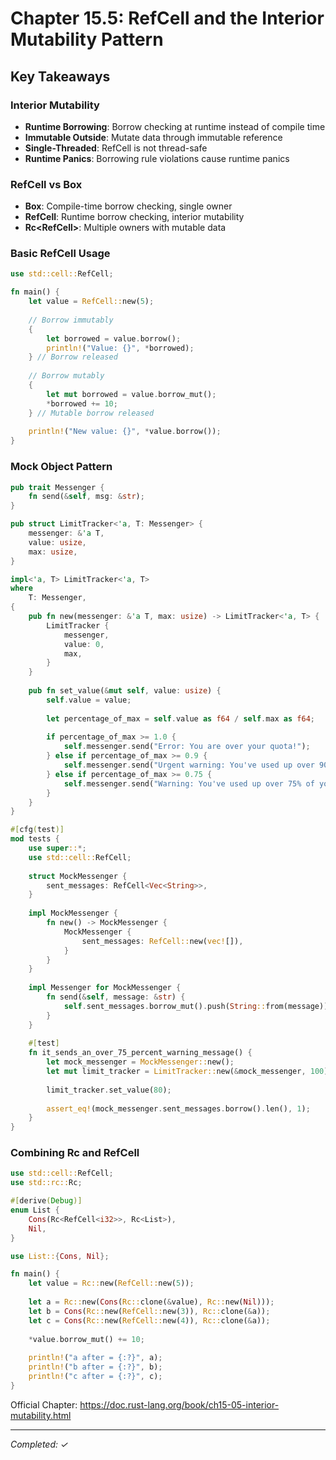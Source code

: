 # Chapter 15.5: RefCell<T> and the Interior Mutability Pattern

## Key Takeaways

### Interior Mutability
- **Runtime Borrowing**: Borrow checking at runtime instead of compile time
- **Immutable Outside**: Mutate data through immutable reference
- **Single-Threaded**: RefCell<T> is not thread-safe
- **Runtime Panics**: Borrowing rule violations cause runtime panics

### RefCell<T> vs Box<T>
- **Box<T>**: Compile-time borrow checking, single owner
- **RefCell<T>**: Runtime borrow checking, interior mutability
- **Rc<RefCell<T>>**: Multiple owners with mutable data

### Basic RefCell Usage
```rust
use std::cell::RefCell;

fn main() {
    let value = RefCell::new(5);
    
    // Borrow immutably
    {
        let borrowed = value.borrow();
        println!("Value: {}", *borrowed);
    } // Borrow released
    
    // Borrow mutably
    {
        let mut borrowed = value.borrow_mut();
        *borrowed += 10;
    } // Mutable borrow released
    
    println!("New value: {}", *value.borrow());
}
```

### Mock Object Pattern
```rust
pub trait Messenger {
    fn send(&self, msg: &str);
}

pub struct LimitTracker<'a, T: Messenger> {
    messenger: &'a T,
    value: usize,
    max: usize,
}

impl<'a, T> LimitTracker<'a, T>
where
    T: Messenger,
{
    pub fn new(messenger: &'a T, max: usize) -> LimitTracker<'a, T> {
        LimitTracker {
            messenger,
            value: 0,
            max,
        }
    }
    
    pub fn set_value(&mut self, value: usize) {
        self.value = value;
        
        let percentage_of_max = self.value as f64 / self.max as f64;
        
        if percentage_of_max >= 1.0 {
            self.messenger.send("Error: You are over your quota!");
        } else if percentage_of_max >= 0.9 {
            self.messenger.send("Urgent warning: You've used up over 90% of your quota!");
        } else if percentage_of_max >= 0.75 {
            self.messenger.send("Warning: You've used up over 75% of your quota");
        }
    }
}

#[cfg(test)]
mod tests {
    use super::*;
    use std::cell::RefCell;
    
    struct MockMessenger {
        sent_messages: RefCell<Vec<String>>,
    }
    
    impl MockMessenger {
        fn new() -> MockMessenger {
            MockMessenger {
                sent_messages: RefCell::new(vec![]),
            }
        }
    }
    
    impl Messenger for MockMessenger {
        fn send(&self, message: &str) {
            self.sent_messages.borrow_mut().push(String::from(message));
        }
    }
    
    #[test]
    fn it_sends_an_over_75_percent_warning_message() {
        let mock_messenger = MockMessenger::new();
        let mut limit_tracker = LimitTracker::new(&mock_messenger, 100);
        
        limit_tracker.set_value(80);
        
        assert_eq!(mock_messenger.sent_messages.borrow().len(), 1);
    }
}
```

### Combining Rc<T> and RefCell<T>
```rust
use std::cell::RefCell;
use std::rc::Rc;

#[derive(Debug)]
enum List {
    Cons(Rc<RefCell<i32>>, Rc<List>),
    Nil,
}

use List::{Cons, Nil};

fn main() {
    let value = Rc::new(RefCell::new(5));
    
    let a = Rc::new(Cons(Rc::clone(&value), Rc::new(Nil)));
    let b = Cons(Rc::new(RefCell::new(3)), Rc::clone(&a));
    let c = Cons(Rc::new(RefCell::new(4)), Rc::clone(&a));
    
    *value.borrow_mut() += 10;
    
    println!("a after = {:?}", a);
    println!("b after = {:?}", b);
    println!("c after = {:?}", c);
}
```

Official Chapter: https://doc.rust-lang.org/book/ch15-05-interior-mutability.html

---
*Completed: ✓*